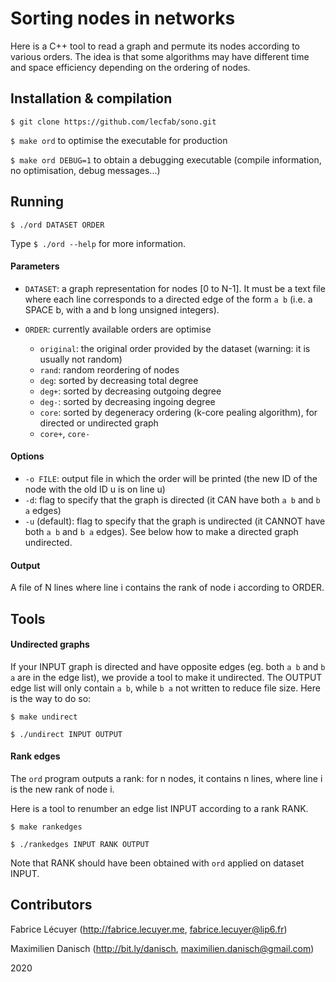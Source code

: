 # Sorting nodes in networks

Here is a C++ tool to read a graph and permute its nodes according to various orders. The idea is that some algorithms may have different time and space efficiency depending on the ordering of nodes.


## Installation & compilation
`$ git clone https://github.com/lecfab/sono.git`

`$ make ord` to optimise the executable for production

`$ make ord DEBUG=1` to obtain a debugging executable (compile information, no optimisation, debug messages...)

## Running

`$ ./ord DATASET ORDER`

Type `$ ./ord --help` for more information.


#### Parameters
-   `DATASET`: a graph representation for nodes [0 to N-1]. It must be a text file where each line corresponds to a directed edge of the form `a b` (i.e. a SPACE b, with a and b long unsigned integers).

-   `ORDER`: currently available orders are optimise

    -   `original`:   the original order provided by the dataset (warning: it is usually not random)
    -   `rand`: random reordering of nodes
    -   `deg`:  sorted by decreasing total degree
    -   `deg+`: sorted by decreasing outgoing degree
    -   `deg-`: sorted by decreasing ingoing degree
    -   `core`: sorted by degeneracy ordering (k-core pealing algorithm), for directed or undirected graph
    -   `core+`, `core-`

#### Options
-   `-o FILE`: output file in which the order will be printed (the new ID of the node with the old ID u is on line u)
-   `-d`: flag to specify that the graph is directed (it CAN have both `a b` and `b a` edges)
-   `-u` (default): flag to specify that the graph is undirected (it CANNOT have both `a b` and `b a` edges). See below how to make a directed graph undirected.

#### Output
A file of N lines where line i contains the rank of node i according to ORDER.


## Tools
#### Undirected graphs
If your INPUT graph is directed and have opposite edges (eg. both `a b` and `b a` are in the edge list), we provide a tool to make it undirected. The OUTPUT edge list will only contain `a b`, while `b a` not written to reduce file size.
Here is the way to do so:

`$ make undirect`

`$ ./undirect INPUT OUTPUT`

#### Rank edges
The `ord` program outputs a rank: for n nodes, it contains n lines, where line i is the new rank of node i.

Here is a tool to renumber an edge list INPUT according to a rank RANK.

`$ make rankedges`

`$ ./rankedges INPUT RANK OUTPUT`

Note that RANK should have been obtained with `ord` applied on dataset INPUT.

## Contributors

Fabrice Lécuyer (<http://fabrice.lecuyer.me>, fabrice.lecuyer@lip6.fr)

Maximilien Danisch (<http://bit.ly/danisch>, maximilien.danisch@gmail.com)

2020
